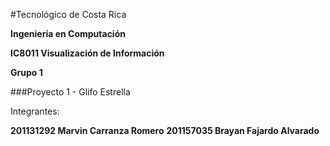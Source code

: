 #Tecnológico de Costa Rica

**Ingeniería en Computación**

**IC8011 Visualización de Información**

**Grupo 1**

###Proyecto 1 - Glifo Estrella

Integrantes:


**201131292 Marvin Carranza Romero**
**201157035 Brayan Fajardo Alvarado**
